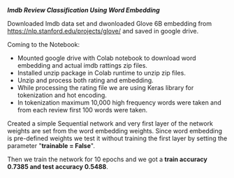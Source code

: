 **_Imdb Review Classification Using Word Embedding_**

Downloaded Imdb data set and dwonloaded Glove 6B embedding from https://nlp.stanford.edu/projects/glove/ and saved in google drive.

Coming to the Notebook:

- Mounted google drive with Colab notebook to download word embedding and actual imdb rattings zip files.
- Installed unzip package in Colab runtime to unzip zip files.
- Unzip and process both rating and embedding.
- While processing the rating file we are using Keras library for tokenization and hot encoding.
- In tokenization maximum 10,000 high frequency words were taken and from each review first 100 words were taken.


Created a simple Sequential network and very first layer of the network weights are set from the word embedding weights. Since word embedding is pre-defined weights we test it without training the first layer by setting the parameter "**trainable = False**".

Then we train the network for 10 epochs and we got a **train accuracy 0.7385 and test accuracy 0.5488**.


 